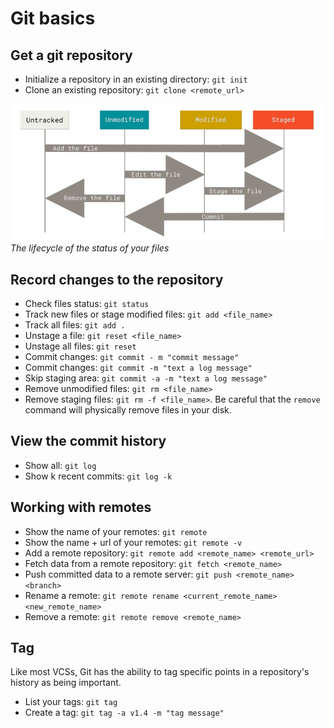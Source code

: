 # Git basics
## Get a git repository
 - Initialize a repository in an existing directory: ```git init```
 - Clone an existing repository: ```git clone <remote_url>```

![version control](images/27_lifecycle.png)<br>*The lifecycle of the status of your files*
## Record changes to the repository
 - Check files status: ```git status```
 - Track new files or stage modified files: ```git add <file_name>```
 - Track all files: ```git add .```
 - Unstage a file: ```git reset <file_name>```
 - Unstage all files: ```git reset```
 - Commit changes: ```git commit - m "commit message"```
 - Commit changes: ```git commit -m "text a log message"```
 - Skip staging area: ```git commit -a -m "text a log message"```
 - Remove unmodified files: ```git rm <file_name>```
 - Remove staging files: ```git rm -f <file_name>```. Be careful that the ```remove``` command will physically remove files in your disk.
 
## View the commit history
 - Show all: ```git log```
 - Show k recent commits: ```git log -k```
 
## Working with remotes
 - Show the name of your remotes: ```git remote```
 - Show the name + url of your remotes: ```git remote -v```
 - Add a remote repository: ```git remote add <remote_name> <remote_url>```
 - Fetch data from a remote repository: ```git fetch <remote_name>```
 - Push committed data to a remote server: ```git push <remote_name> <branch>```
 - Rename a remote: ```git remote rename <current_remote_name> <new_remote_name>```
 - Remove a remote: ```git remote remove <remote_name>```
 
## Tag
Like most VCSs, Git has the ability to tag specific points in a repository's history as being important.
 - List your tags: ```git tag```
 - Create a tag: ```git tag -a v1.4 -m "tag message"```